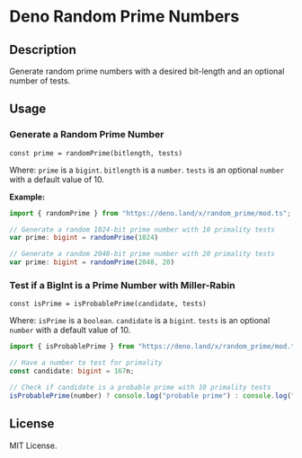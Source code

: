 # Deno Random Prime Numbers
## Description
Generate random prime numbers with a desired bit-length and an optional number of tests.

## Usage
### Generate a Random Prime Number
`const prime = randomPrime(bitlength, tests)`

Where:
`prime` is a `bigint`.
`bitlength` is a `number`.
`tests` is an optional `number` with a default value of 10.

**Example:**
```typescript
import { randomPrime } from "https://deno.land/x/random_prime/mod.ts";

// Generate a random 1024-bit prime number with 10 primality tests
var prime: bigint = randomPrime(1024)

// Generate a random 2048-bit prime number with 20 primality tests
var prime: bigint = randomPrime(2048, 20)
```
### Test if a BigInt is a Prime Number with Miller-Rabin
`const isPrime = isProbablePrime(candidate, tests)`

Where:
`isPrime` is a `boolean`.
`candidate` is a `bigint`.
`tests` is an optional `number` with a default value of 10.

```typescript
import { isProbablePrime } from "https://deno.land/x/random_prime/mod.ts";

// Have a number to test for primality
const candidate: bigint = 167n;

// Check if candidate is a probable prime with 10 primality tests
isProbablePrime(number) ? console.log("probable prime") : console.log("composite");
```

## License
MIT License.